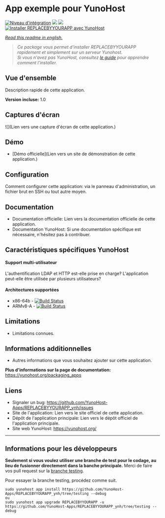 # App exemple pour YunoHost

[![Niveau d'intégration](https://dash.yunohost.org/integration/REPLACEBYYOURAPP.svg)](https://dash.yunohost.org/appci/app/REPLACEBYYOURAPP) ![](https://ci-apps.yunohost.org/ci/badges/REPLACEBYYOURAPP.status.svg) ![](https://ci-apps.yunohost.org/ci/badges/REPLACEBYYOURAPP.maintain.svg)  
[![Installer REPLACEBYYOURAPP avec YunoHost](https://install-app.yunohost.org/install-with-yunohost.png)](https://install-app.yunohost.org/?app=REPLACEBYYOURAPP)

*[Read this readme in english.](./README.md)* 

> *Ce package vous permet d'installer REPLACEBYYOURAPP rapidement et simplement sur un serveur Yunohost.  
Si vous n'avez pas YunoHost, consultez [le guide](https://yunohost.org/#/install) pour apprendre comment l'installer.*

## Vue d'ensemble
Description rapide de cette application.

**Version incluse:** 1.0

## Captures d'écran

![](Lien vers une capture d'écran de cette application.)

## Démo

* [Démo officielle](Lien vers un site de démonstration de cette application.)

## Configuration

Comment configurer cette application: via le panneau d'administration, un fichier brut en SSH ou tout autre moyen.

## Documentation

 * Documentation officielle: Lien vers la documentation officielle de cette application.
 * Documentation YunoHost: Si une documentation spécifique est nécessaire, n'hésitez pas à contribuer.

## Caractéristiques spécifiques YunoHost

#### Support multi-utilisateur

L'authentification LDAP et HTTP est-elle prise en charge?
L'application peut-elle être utilisée par plusieurs utilisateurs?

#### Architectures supportées

* x86-64b - [![Build Status](https://ci-apps.yunohost.org/ci/logs/REPLACEBYYOURAPP%20%28Apps%29.svg)](https://ci-apps.yunohost.org/ci/apps/REPLACEBYYOURAPP/)
* ARMv8-A - [![Build Status](https://ci-apps-arm.yunohost.org/ci/logs/REPLACEBYYOURAPP%20%28Apps%29.svg)](https://ci-apps-arm.yunohost.org/ci/apps/REPLACEBYYOURAPP/)

## Limitations

* Limitations connues.

## Informations additionnelles

* Autres informations que vous souhaitez ajouter sur cette application.

**Plus d'informations sur la page de documentation:**  
https://yunohost.org/packaging_apps

## Liens

 * Signaler un bug: https://github.com/YunoHost-Apps/REPLACEBYYOURAPP_ynh/issues
 * Site de l'application: Lien vers le site officiel de cette application.
 * Dépôt de l'application principale: Lien vers le dépôt officiel de l'application principale.
 * Site web YunoHost: https://yunohost.org/

---

Informations pour les développeurs
----------------

**Seulement si vous voulez utiliser une branche de test pour le codage, au lieu de fusionner directement dans la banche principale.**
Merci de faire vos pull request sur la [branche testing](https://github.com/YunoHost-Apps/REPLACEBYYOURAPP_ynh/tree/testing).

Pour essayer la branche testing, procédez comme suit.
```
sudo yunohost app install https://github.com/YunoHost-Apps/REPLACEBYYOURAPP_ynh/tree/testing --debug
ou
sudo yunohost app upgrade REPLACEBYYOURAPP -u https://github.com/YunoHost-Apps/REPLACEBYYOURAPP_ynh/tree/testing --debug
```
